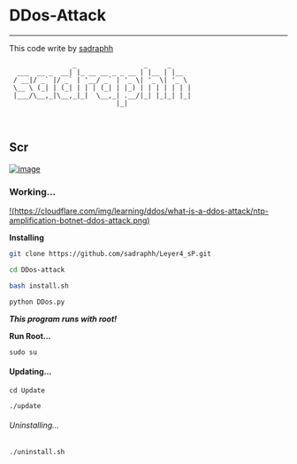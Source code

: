# DDos-Attack
<hr>

This code write by [sadraphh](https://github.com/sadraphh/)
<br>

```
                _                 _     _ 
  ___  __ _  __| |_ __ __ _ _ __ | |__ | |__
 / __|/ _` |/ _` | '__/ _` | '_ \| '_ \| '_ \
 \__ \ (_| | (_| | | | (_| | |_) | | | | | | |
 |___/\__,_|\__,_|_|  \__,_| .__/|_| |_|_| |_|
                           |_|                
```
<br>

## Scr
[![image](https://cdn.arstechnica.net/wp-content/uploads/2012/08/dirt-jumper-exploit.png)](https://github.com/sadraphh)

### Working...
[!(https://cloudflare.com/img/learning/ddos/what-is-a-ddos-attack/ntp-amplification-botnet-ddos-attack.png)](https://github.com/sadraphh)

**Installing**
``` sh
git clone https://github.com/sadraphh/Leyer4_sP.git

cd DDos-attack

bash install.sh

python DDos.py

```

*****This program runs with root!*****

****Run Root...****
```
sudo su
```

#### Updating...
```
cd Update

./update
```

###### Uninstalling...
```
./uninstall.sh
```


